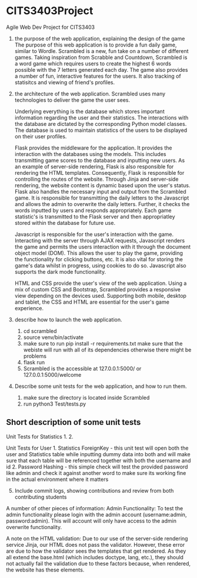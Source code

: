 # CITS3403Project

Agile Web Dev Project for CITS3403 

1. the purpose of the web application, explaining the design of the game
    The purpose of this web application is to provide a fun daily game, similar to Wordle. Scrambled is a new, fun take on a number of different games. Taking inspiration from Scrabble and Countdown, Scrambled is a word game which requires users to create the highest 6 words possible with the 7 letters generated each day. The game also provides a number of fun, interactive features for the users. It also tracking of statisitcs and viewing of friend's profiles. 

2. the architecture of the web application.
    Scrambled uses many technologies to deliver the game the user sees. 
    
    Underlying everything is the database which stores important information regarding the user and their statistics. The interactions with the database are dictated by the corresponding Python model classes. The database is used to maintain statistics of the users to be displayed on their user profiles. 

    Flask provides the middleware for the application. It provides the interaction with the databases using the models. This includes transmitting game scores to the database and inputting new users.  As an example of server-side rendering, Flask is also responsible for rendering the HTML templates. Consequently, Flask is responsible for controlling the routes of the website. Through Jinja and server-side rendering, the website content is dynamic based upon the user's status. Flask also handles the necessary input and output from the Scrambled game. It is responsible for transmitting the daily letters to the Javascript and allows the admin to overwrite the daily letters. Further, it checks the words inputted by users and responds appropriately. Each game statistic's is transmitted to the Flask server and then appropriatley stored within the database for future use.
    
    Javascript is responsible for the user's interaction with the game. Interacting with the server through AJAX requests, Javascript renders the game and permits the users interaction with it through the document object model (DOM). This allows the user to play the game, providing the functionality for clicking buttons, etc. It is also vital for storing the game's data whilst in progress, using cookies to do so. Javascript also supports the dark mode functionality. 

    HTML and CSS provide the user's view of the web application. Using a mix of custom CSS and Bootstrap, Scrambled provides a responsive view depending on the devices used. Supporting both mobile, desktop and tablet, the CSS and HTML are essential for the user's game experience.

3. describe how to launch the web application.
    1. cd scrambled
    2. source venv/bin/activate
    3. make sure to run pip install -r requirements.txt make sure that the webiste will run with all of its dependencies otherwise there might be problems
    4. flask run  
    5. Scrambled is the accessible at 127.0.0.1:5000/ or 127.0.0.1:5000/welcome

4. Describe some unit tests for the web application, and how to run them.
    1. make sure the directory is located inside Scrambled 
    2. run python3 Test/tests.py

## Short description of some unit tests

Unit Tests for Statistics 
    1.
    2.

Unit Tests for User
    1. Statistics ForeignKey
        - this unit test will open both the user and Statistics table while inputting dummy data into both and will make sure that each table will be referenced together with both the username and id
    2. Password Hashing 
        - this simple check will test the provided password like admin and check it against another word to make sure its working fine in the actual environment where it matters 
    
5. Include commit logs, showing contributions and review from both contributing students


A number of other pieces of information:
Admin Functionality:
    To test the admin functionality please login with the admin account (username:admin, password:admin). This will account will only have access to the admin overwrite functionality. 

A note on the HTML validation:
    Due to our use of the server-side rendering service Jinja, our HTML does not pass the validator. However, these error are due to how the validator sees the templates that get rendered. As they all extend the base.html (which includes doctype, lang, etc.), they should not actually fail the validation due to these factors because, when rendered, the website has these elements. 
 


